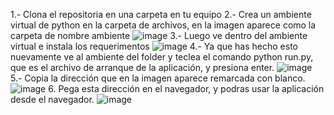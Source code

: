 1.- Clona el repositoria en una carpeta en tu equipo
2.- Crea un ambiente virtual de python en la carpeta de archivos, en la imagen aparece como la carpeta de nombre ambiente
![image](https://github.com/user-attachments/assets/f9884b7c-d8be-46a1-ac3d-1938db330474)
3.- Luego ve dentro del ambiente virtual e instala los requerimentos
![image](https://github.com/user-attachments/assets/5a2a53af-4666-44b4-86e1-45f1383a7c18)
4.- Ya que has hecho esto nuevamente ve al ambiente del folder y teclea el comando python run.py, que es el archivo de arranque de la aplicación, y presiona enter.
![image](https://github.com/user-attachments/assets/dbf798c2-cb29-4db1-b070-76cbfa527402)
5.- Copia la dirección que en la imagen aparece remarcada con blanco.
![image](https://github.com/user-attachments/assets/33ae3ba8-623d-4d57-8f8f-365643157217)
6. Pega esta dirección en el navegador, y podras usar la aplicación desde el navegador.
![image](https://github.com/user-attachments/assets/93887b97-6d15-4ad3-91a6-7b1bb336a137)




